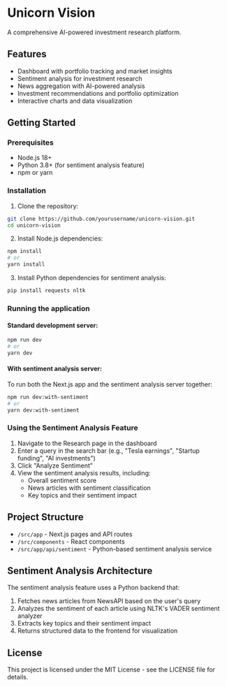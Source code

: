 # Unicorn Vision

A comprehensive AI-powered investment research platform.

## Features

- Dashboard with portfolio tracking and market insights
- Sentiment analysis for investment research
- News aggregation with AI-powered analysis
- Investment recommendations and portfolio optimization
- Interactive charts and data visualization

## Getting Started

### Prerequisites

- Node.js 18+
- Python 3.8+ (for sentiment analysis feature)
- npm or yarn

### Installation

1. Clone the repository:

```bash
git clone https://github.com/yourusername/unicorn-vision.git
cd unicorn-vision
```

2. Install Node.js dependencies:

```bash
npm install
# or
yarn install
```

3. Install Python dependencies for sentiment analysis:

```bash
pip install requests nltk
```

### Running the application

#### Standard development server:

```bash
npm run dev
# or
yarn dev
```

#### With sentiment analysis server:

To run both the Next.js app and the sentiment analysis server together:

```bash
npm run dev:with-sentiment
# or
yarn dev:with-sentiment
```

### Using the Sentiment Analysis Feature

1. Navigate to the Research page in the dashboard
2. Enter a query in the search bar (e.g., "Tesla earnings", "Startup funding", "AI investments")
3. Click "Analyze Sentiment"
4. View the sentiment analysis results, including:
   - Overall sentiment score
   - News articles with sentiment classification
   - Key topics and their sentiment impact

## Project Structure

- `/src/app` - Next.js pages and API routes
- `/src/components` - React components
- `/src/app/api/sentiment` - Python-based sentiment analysis service

## Sentiment Analysis Architecture

The sentiment analysis feature uses a Python backend that:

1. Fetches news articles from NewsAPI based on the user's query
2. Analyzes the sentiment of each article using NLTK's VADER sentiment analyzer
3. Extracts key topics and their sentiment impact
4. Returns structured data to the frontend for visualization

## License

This project is licensed under the MIT License - see the LICENSE file for details.
